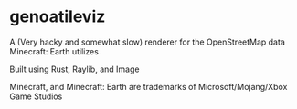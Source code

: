 # genoatileviz
A (Very hacky and somewhat slow) renderer for  the OpenStreetMap data Minecraft: Earth utilizes

Built using Rust, Raylib, and Image

Minecraft, and Minecraft: Earth are trademarks of Microsoft/Mojang/Xbox Game Studios
